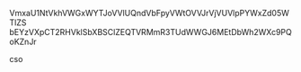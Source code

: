 VmxaU1NtVkhVWGxWYTJoVVlUQndVbFpyVWtOVVJrVjVUVlpPYWxZd05WTlZS
bEYzVXpCT2RHVklSbXBSClZEQTVRMmR3TUdWWGJ6MEtDbWh2WXc9PQoKZnJr

cso
